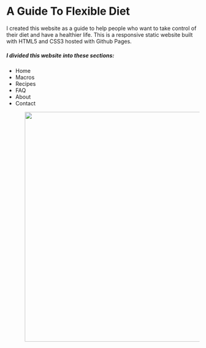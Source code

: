 <h1>A Guide To Flexible Diet</h1>

<p>I created this website as a guide to help people who want to take control of their diet and have a healthier life. This is a responsive static website built with HTML5 and CSS3 hosted with Github Pages.</p>

<h5>I divided this website into these sections:</h5>
<ul>
  <li>Home</li>
  <li>Macros</li>
  <li>Recipes</li>
  <li>FAQ</li>
  <li>About</li>
  <li>Contact</li>
<ul>

<img src="https://picresize.com/popup.html?images/rsz_flexible-diet.jpg" width="600">
